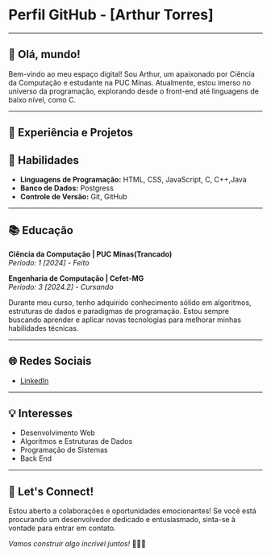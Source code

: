 # Perfil GitHub - [Arthur Torres]

---

## 👋 Olá, mundo!

Bem-vindo ao meu espaço digital! Sou Arthur, um apaixonado por Ciência da Computação e estudante na PUC Minas. Atualmente, estou imerso no universo da programação, explorando desde o front-end até linguagens de baixo nível, como C.

---

## 💼 Experiência e Projetos

## 🚀 Habilidades

- **Linguagens de Programação:** HTML, CSS, JavaScript, C, C++,Java
- **Banco de Dados:** Postgress
- **Controle de Versão:** Git, GitHub

---

## 📚 Educação

**Ciência da Computação | PUC Minas(Trancado)**  
*Período: 1 [2024] - Feito*

**Engenharia de Computação | Cefet-MG**  
*Período: 3 [2024.2] - Cursando*

Durante meu curso, tenho adquirido conhecimento sólido em algoritmos, estruturas de dados e paradigmas de programação. Estou sempre buscando aprender e aplicar novas tecnologias para melhorar minhas habilidades técnicas.

---

## 🌐 Redes Sociais

- [LinkedIn](https://www.linkedin.com/in/arthur-de-oliveira-torres-4742132ab/)

---

## 💡 Interesses

- Desenvolvimento Web
- Algoritmos e Estruturas de Dados
- Programação de Sistemas
- Back End


---

## 🤝 Let's Connect!

Estou aberto a colaborações e oportunidades emocionantes! Se você está procurando um desenvolvedor dedicado e entusiasmado, sinta-se à vontade para entrar em contato.

*Vamos construir algo incrível juntos!* 👨‍💻✨
